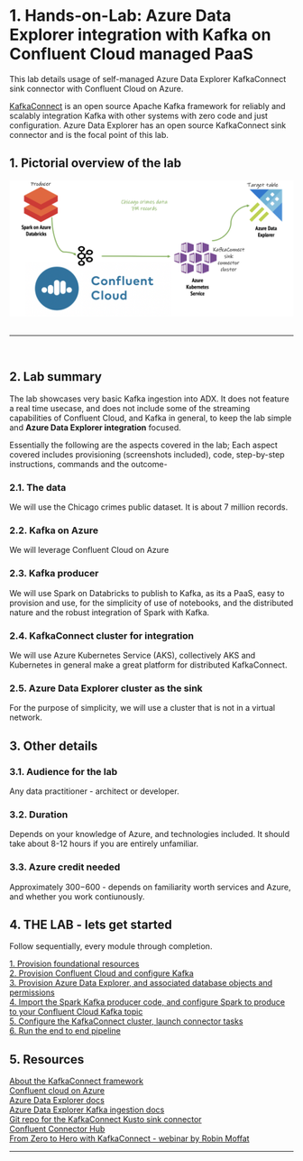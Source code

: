 # 1. Hands-on-Lab: Azure Data Explorer integration with Kafka on Confluent Cloud managed PaaS

This lab details usage of self-managed Azure Data Explorer KafkaConnect sink connector with Confluent Cloud on Azure.<br>

[KafkaConnect](https://kafka.apache.org/documentation.html#connect) is an open source Apache Kafka framework for reliably and scalably integration Kafka with other systems with zero code and just configuration.  Azure Data Explorer has an open source KafkaConnect sink connector and is the focal point of this lab.

## 1. Pictorial overview of the lab

![RG](images/E2E.png)
<br>
<br>
<hr>
<br>

## 2.  Lab summary

The lab showcases very basic Kafka ingestion into ADX. It does not feature a real time usecase, and does not include some of the streaming capabilities of Confluent Cloud, and Kafka in general, to keep the lab simple and **Azure Data Explorer integration** focused.<br>

Essentially the following are the aspects covered in the lab; Each aspect covered includes provisioning (screenshots included), code, step-by-step instructions, commands and the outcome-<br>

### 2.1.  The data
We will use the Chicago crimes public dataset.  It is about 7 million records.<br>

### 2.2. Kafka on Azure
We will leverage Confluent Cloud on Azure

### 2.3. Kafka producer
We will use Spark on Databricks to publish to Kafka, as its a PaaS, easy to provision and use, for the simplicity of use of notebooks, and the distributed nature and the robust integration of Spark with Kafka.  

### 2.4. KafkaConnect cluster for integration
We will use Azure Kubernetes Service (AKS), collectively AKS and Kubernetes in general make a great platform for distributed KafkaConnect.

### 2.5. Azure Data Explorer cluster as the sink
For the purpose of simplicity, we will use a cluster that is not in a virtual network.

## 3. Other details

### 3.1. Audience for the lab

Any data practitioner - architect or developer.

### 3.2. Duration

Depends on your knowledge of Azure, and technologies included.  It should take about 8-12 hours if you are entirely unfamiliar.

### 3.3. Azure credit needed

Approximately $300-$600 - depends on familiarity worth services and Azure, and whether you work contiunously.

## 4. THE LAB - lets get started
Follow sequentially, every module through completion.

[1. Provision foundational resources](1-foundational-resources.md)<br>
[2. Provision Confluent Cloud and configure Kafka](2-confluent-cloud.md)<br>
[3. Provision Azure Data Explorer, and associated database objects and permissions](3-adx.md)<br>
[4. Import the Spark Kafka producer code, and configure Spark to produce to your Confluent Cloud Kafka topic](4-configure-spark.md)<br>
[5. Configure the KafkaConnect cluster, launch connector tasks](5-configure-connector-cluster.md)<br>
[6. Run the end to end pipeline](6-run-e2e.md)<br>

## 5. Resources

[About the KafkaConnect framework](https://kafka.apache.org/documentation.html#connect)<br>
[Confluent cloud on Azure](https://www.confluent.io/blog/confluent-cloud-managed-kafka-service-azure-marketplace/)<br>
[Azure Data Explorer docs](https://docs.microsoft.com/en-us/azure/data-explorer/)<br>
[Azure Data Explorer Kafka ingestion docs](https://docs.microsoft.com/en-us/azure/data-explorer/ingest-data-kafka)<br>
[Git repo for the KafkaConnect Kusto sink connector](https://github.com/Azure/kafka-sink-azure-kusto)<br>
[Confluent Connector Hub](https://www.confluent.io/hub/)<br>
[From Zero to Hero with KafkaConnect - webinar by Robin Moffat](https://www.youtube.com/watch?v=Jkcp28ki82k)<br>

<hr>


